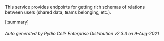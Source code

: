 






This service provides endpoints for getting rich schemas of relations between users (shared data, teams belonging, etc.).

[:summary]

###### Auto generated by Pydio Cells Enterprise Distribution v2.3.3 on 9-Aug-2021
